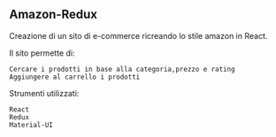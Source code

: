 ## Amazon-Redux

Creazione di un sito di e-commerce ricreando lo stile amazon in React.

Il sito permette di:

    Cercare i prodotti in base alla categoria,prezzo e rating
    Aggiungere al carrello i prodotti

Strumenti utilizzati:

    React
    Redux
    Material-UI